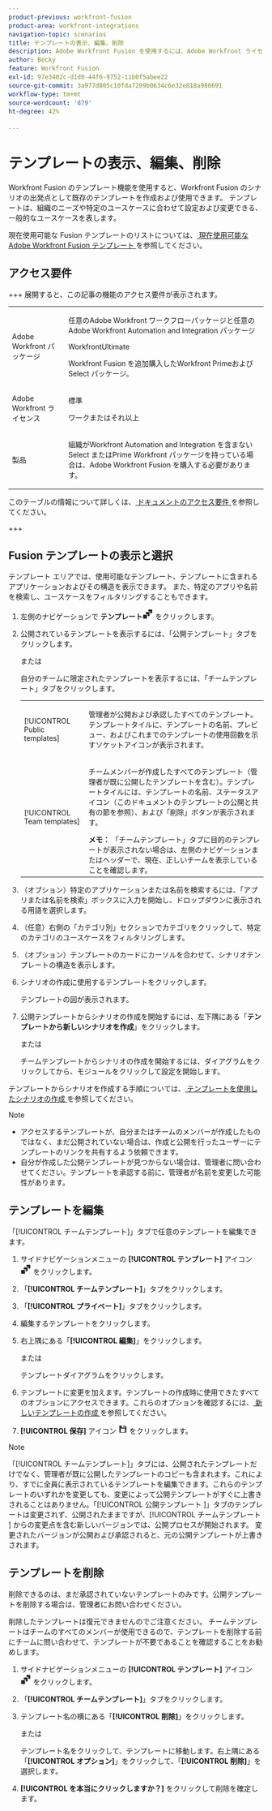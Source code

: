 ```yaml
---
product-previous: workfront-fusion
product-area: workfront-integrations
navigation-topic: scenarios
title: テンプレートの表示、編集、削除
description: Adobe Workfront Fusion を使用するには、Adobe Workfront ライセンスに加えて、Adobe Workfront Fusion ライセンスが必要です。
author: Becky
feature: Workfront Fusion
exl-id: 97e3402c-d1d0-44f6-9752-11b0f5abee22
source-git-commit: 3a977d805c10fda7209b0634c6e32e818a980691
workflow-type: tm+mt
source-wordcount: '879'
ht-degree: 42%

---
```


# テンプレートの表示、編集、削除

Workfront Fusion のテンプレート機能を使用すると、Workfront Fusion のシナリオの出発点として既存のテンプレートを作成および使用できます。 テンプレートは、組織のニーズや特定のユースケースに合わせて設定および変更できる、一般的なユースケースを表します。

現在使用可能な Fusion テンプレートのリストについては、[ 現在使用可能なAdobe Workfront Fusion テンプレート ](/help/workfront-fusion/create-and-manage-templates/currently-available-fusion-templates.md) を参照してください。

## アクセス要件

+++ 展開すると、この記事の機能のアクセス要件が表示されます。

<table style="table-layout:auto">
 <col> 
 <col> 
 <tbody> 
  <tr> 
   <td role="rowheader">Adobe Workfront パッケージ</td> 
   <td> <p>任意のAdobe Workfront ワークフローパッケージと任意のAdobe Workfront Automation and Integration パッケージ</p><p>WorkfrontUltimate</p><p>Workfront Fusion を追加購入したWorkfront Primeおよび Select パッケージ。</p> </td> 
  </tr> 
  <tr data-mc-conditions=""> 
   <td role="rowheader">Adobe Workfront ライセンス</td> 
   <td> <p>標準</p><p>ワークまたはそれ以上</p> </td> 
  </tr> 
  <tr> 
   <td role="rowheader">製品</td> 
   <td>
   <p>組織がWorkfront Automation and Integration を含まない Select またはPrime Workfront パッケージを持っている場合は、Adobe Workfront Fusion を購入する必要があります。</li></ul>
   </td> 
  </tr>
 </tbody> 
</table>

このテーブルの情報について詳しくは、[ ドキュメントのアクセス要件 ](/help/workfront-fusion/references/licenses-and-roles/access-level-requirements-in-documentation.md) を参照してください。

+++

## Fusion テンプレートの表示と選択

テンプレート エリアでは、使用可能なテンプレート、テンプレートに含まれるアプリケーションおよびその構造を表示できます。 また、特定のアプリや名前を検索し、ユースケースをフィルタリングすることもできます。

1. 左側のナビゲーションで **テンプレート**![ テンプレートアイコン ](assets/templates-icon.png) をクリックします。
1. 公開されているテンプレートを表示するには、「公開テンプレート」タブをクリックします。

   または

   自分のチームに限定されたテンプレートを表示するには、「チームテンプレート」タブをクリックします。



   <table style="table-layout:auto"> 
    <col> 
    <col> 
    <tbody> 
     <tr> 
      <td role="rowheader">[!UICONTROL Public templates]</td> 
      <td> <p> 管理者が公開および承認したすべてのテンプレート。テンプレートタイルに、テンプレートの名前、プレビュー、およびこれまでのテンプレートの使用回数を示すソケットアイコンが表示されます。</p> </td> 
     </tr> 
     <tr> 
      <td role="rowheader">[!UICONTROL Team templates]</td> 
      <td> <p>チームメンバーが作成したすべてのテンプレート（管理者が既に公開したテンプレートを含む）。テンプレートタイルには、テンプレートの名前、ステータスアイコン（このドキュメントのテンプレートの公開と共有の節を参照）、および「削除」ボタンが表示されます。</p> <b> メモ：</b> 「チームテンプレート」タブに目的のテンプレートが表示されない場合は、左側のナビゲーションまたはヘッダーで、現在、正しいチームを表示していることを確認します。</td> 
     </tr> 
    </tbody> 
   </table>
1. （オプション）特定のアプリケーションまたは名前を検索するには、「アプリまたは名前を検索」ボックスに入力を開始し、ドロップダウンに表示される用語を選択します。
1. （任意）右側の「カテゴリ別」セクションでカテゴリをクリックして、特定のカテゴリのユースケースをフィルタリングします。
1. （オプション）テンプレートのカードにカーソルを合わせて、シナリオテンプレートの構造を表示します。
1. シナリオの作成に使用するテンプレートをクリックします。

   テンプレートの図が表示されます。

1. 公開テンプレートからシナリオの作成を開始するには、左下隅にある「**テンプレートから新しいシナリオを作成**」をクリックします。

   または


   チームテンプレートからシナリオの作成を開始するには、ダイアグラムをクリックしてから、モジュールをクリックして設定を開始します。

テンプレートからシナリオを作成する手順については、[ テンプレートを使用したシナリオの作成 ](/help/workfront-fusion/create-and-manage-templates/create-scenarios-with-fusion-templates.md) を参照してください。



>[!NOTE]
>
>* アクセスするテンプレートが、自分またはチームのメンバーが作成したものではなく、まだ公開されていない場合は、作成と公開を行ったユーザーにテンプレートのリンクを共有するよう依頼できます。
>* 自分が作成した公開テンプレートが見つからない場合は、管理者に問い合わせてください。テンプレートを承認する前に、管理者が名前を変更した可能性があります。

## テンプレートを編集

「[!UICONTROL チームテンプレート]」タブで任意のテンプレートを編集できます。

1. サイドナビゲーションメニューの **[!UICONTROL テンプレート]** アイコン ![ テンプレートアイコン ](assets/templates-icon.png) をクリックします。
1. 「**[!UICONTROL チームテンプレート]**」タブをクリックします。
1. 「**[!UICONTROL プライベート]**」タブをクリックします。
1. 編集するテンプレートをクリックします。
1. 右上隅にある「**[!UICONTROL 編集]**」をクリックします。

   または

   テンプレートダイアグラムをクリックします。

1. テンプレートに変更を加えます。テンプレートの作成時に使用できたすべてのオプションにアクセスできます。これらのオプションを確認するには、[ 新しいテンプレートの作成 ](/help/workfront-fusion/create-and-manage-templates/create-new-fusion-templates.md) を参照してください。
1. **[!UICONTROL 保存]** アイコン ![ 保存アイコン ](assets/save-icon.png) をクリックします。

>[!NOTE]
>
>「[!UICONTROL チームテンプレート]」タブには、公開されたテンプレートだけでなく、管理者が既に公開したテンプレートのコピーも含まれます。これにより、すでに全員に表示されているテンプレートを編集できます。これらのテンプレートのいずれかを変更しても、変更によって公開テンプレートがすぐに上書きされることはありません。「[!UICONTROL  公開テンプレート ]」タブのテンプレートは変更されず、公開されたままですが、[!UICONTROL  チームテンプレート ] からの変更点を含む新しいバージョンでは、公開プロセスが開始されます。 変更されたバージョンが公開および承認されると、元の公開テンプレートが上書きされます。

## テンプレートを削除

削除できるのは、まだ承認されていないテンプレートのみです。公開テンプレートを削除する場合は、管理者にお問い合わせください。

削除したテンプレートは復元できませんのでご注意ください。 チームテンプレートはチームのすべてのメンバーが使用できるので、テンプレートを削除する前にチームに問い合わせて、テンプレートが不要であることを確認することをお勧めします。

1. サイドナビゲーションメニューの **[!UICONTROL テンプレート]** アイコン ![ テンプレートアイコン ](assets/templates-icon.png) をクリックします。
1. 「**[!UICONTROL チームテンプレート]**」タブをクリックします。
1. テンプレート名の横にある「**[!UICONTROL 削除]**」をクリックします。

   または

   テンプレート名をクリックして、テンプレートに移動します。右上隅にある「**[!UICONTROL オプション]**」をクリックして、「**[!UICONTROL 削除]**」を選択します。

1. **[!UICONTROL を本当にクリックしますか？]** をクリックして削除を確定します。
